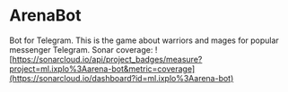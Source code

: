 # ArenaBot
Bot for Telegram. This is the game about warriors and mages for popular messenger Telegram.
Sonar coverage: 
![https://sonarcloud.io/api/project_badges/measure?project=ml.ixplo%3Aarena-bot&metric=coverage](https://sonarcloud.io/dashboard?id=ml.ixplo%3Aarena-bot)
